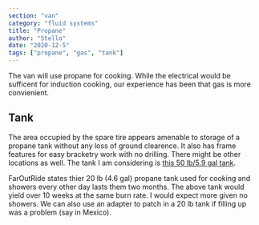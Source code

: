 ```yaml
---
section: "van"
category: "fluid systems"
title: "Propane"
author: "Stello"
date: "2020-12-5"
tags: ["propane", "gas", "tank"]
---
```


The van will use propane for cooking.  While the electrical would be sufficent for induction cooking, our experience has been that gas is more convienient.

## Tank

The area occupied by the spare tire appears amenable to storage of a propane tank without any loss of ground clearence.  It also has frame features for easy bracketry work with no drilling.  There might be other locations as well.  The tank I am considering is [this 50 lb/5.9 gal tank](https://www.gowesty.com/product/-/23916/larger-capacity-lp-tank-w-level-indicator-?v=#tabs-add261).

FarOutRide states thier 20 lb (4.6 gal) propane tank used for cooking and showers every other day lasts them two months.  The above tank would yield over 10 weeks at the same burn rate.  I would expect more given no showers.  We can also use an adapter to patch in a 20 lb tank if filling up was a problem (say in Mexico).




